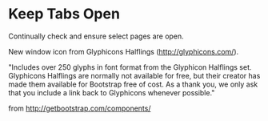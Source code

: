 # Keep Tabs Open

Continually check and ensure select pages are open.

New window icon from Glyphicons Halflings (http://glyphicons.com/).

"Includes over 250 glyphs in font format from the Glyphicon Halflings set. Glyphicons Halflings are normally not
available for free, but their creator has made them available for Bootstrap free of cost. As a thank you, we only ask
that you include a link back to Glyphicons whenever possible."

from http://getbootstrap.com/components/
